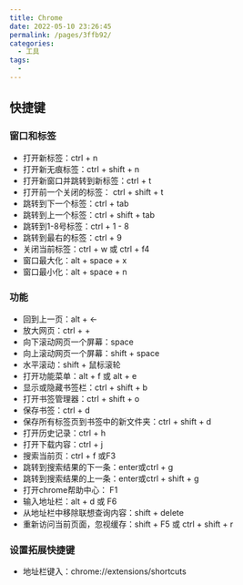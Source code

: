 ```yaml
---
title: Chrome
date: 2022-05-10 23:26:45
permalink: /pages/3ffb92/
categories:
  - 工具
tags:
  - 
---
```


## 快捷键

### 窗口和标签

- 打开新标签：ctrl + n
- 打开新无痕标签：ctrl + shift + n
- 打开新窗口并跳转到新标签：ctrl + t
- 打开前一个关闭的标签： ctrl + shift + t
- 跳转到下一个标签：ctrl + tab
- 跳转到上一个标签：ctrl + shift + tab
- 跳转到1-8号标签：ctrl + 1 - 8
- 跳转到最右的标签：ctrl + 9
- 关闭当前标签：ctrl + w 或 ctrl + f4
- 窗口最大化：alt + space + x
- 窗口最小化：alt + space + n

### 功能
- 回到上一页：alt + ←
- 放大网页：ctrl + +
- 向下滚动网页一个屏幕：space
- 向上滚动网页一个屏幕：shift + space
- 水平滚动：shift + 鼠标滚轮
- 打开功能菜单：alt + f 或 alt + e
- 显示或隐藏书签栏：ctrl + shift + b
- 打开书签管理器：ctrl + shift + o
- 保存书签：ctrl + d
- 保存所有标签页到书签中的新文件夹：ctrl + shift + d
- 打开历史记录：ctrl + h
- 打开下载内容：ctrl + j
- 搜索当前页：ctrl + f 或F3
- 跳转到搜索结果的下一条：enter或ctrl + g
- 跳转到搜索结果的上一条：enter或ctrl + shift + g
- 打开chrome帮助中心： F1
- 输入地址栏：alt + d 或 F6
- 从地址栏中移除联想查询内容：shift + delete
- 重新访问当前页面，忽视缓存：shift + F5 或 ctrl + shift + r

### 设置拓展快捷键

- 地址栏键入：chrome://extensions/shortcuts